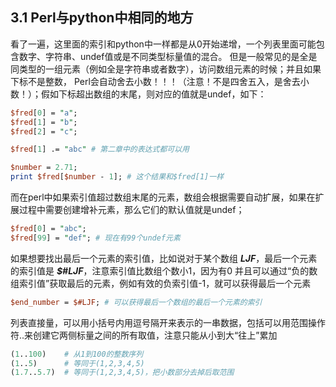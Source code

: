 ## 3.1 Perl与python中相同的地方
看了一遍，这里面的索引和python中一样都是从0开始递增，一个列表里面可能包含数字、字符串、undef值或是不同类型标量值的混合。
但是一般常见的是全是同类型的一组元素（例如全是字符串或者数字），访问数组元素的时候；并且如果下标不是整数，
Perl会自动舍去小数！！！（注意！不是四舍五入，是舍去小数！）；假如下标超出数组的末尾，则对应的值就是undef，如下：

```perl
$fred[0] = "a";
$fred[1] = "b";
$fred[2] = "c";

$fred[1] .= "abc" # 第二章中的表达式都可以用

$number = 2.71;
print $fred[$number - 1]; # 这个结果和$fred[1]一样
```

而在perl中如果索引值超过数组末尾的元素，数组会根据需要自动扩展，如果在扩展过程中需要创建增补元素，那么它们的默认值就是undef；  
```perl
$fred[0] = "abc";
$fred[99] = "def"; # 现在有99个undef元素
```

如果想要找出最后一个元素的索引值，比如说对于某个数组 ***LJF***，最后一个元素的索引值是 ***$#LJF***，注意索引值比数组个数小1，因为有0
并且可以通过“负的数组索引值”获取最后的元素，例如有效的负索引值-1，就可以获得最后一个元素
```perl
$end_number = $#LJF; # 可以获得最后一个数组的最后一个元素的索引
```
列表直接量，可以用小括号内用逗号隔开来表示的一串数据，包括可以用范围操作符..来创建它两侧标量之间的所有取值，注意只能从小到大“往上”累加
```perl
(1..100)    # 从1到100的整数序列
(1..5)      # 等同于(1,2,3,4,5)
(1.7..5.7)  # 等同于(1,2,3,4,5)，把小数部分去掉后取范围
```